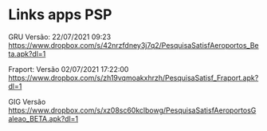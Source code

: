 # Links apps PSP

GRU
Versão: 22/07/2021 09:23
https://www.dropbox.com/s/42nrzfdney3j7q2/PesquisaSatisfAeroportos_Beta.apk?dl=1
 
Fraport: Versão 02/07/2021  17:22:00
https://www.dropbox.com/s/zh19vqmoakxhrzh/PesquisaSatisf_Fraport.apk?dl=1
 
GIG
Versão 
https://www.dropbox.com/s/xz08sc60kclbowg/PesquisaSatisfAeroportosGaleao_BETA.apk?dl=1




